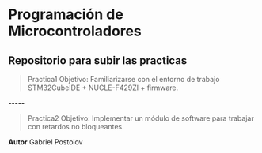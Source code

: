 # Programación de Microcontroladores

## Repositorio para subir las practicas

> Practica1
> Objetivo:
> Familiarizarse con el entorno de trabajo STM32CubeIDE + NUCLE-F429ZI + firmware. 

  **-----**

> Practica2
> Objetivo:
> Implementar un módulo de software para trabajar con retardos no bloqueantes. 

  **Autor** Gabriel Postolov